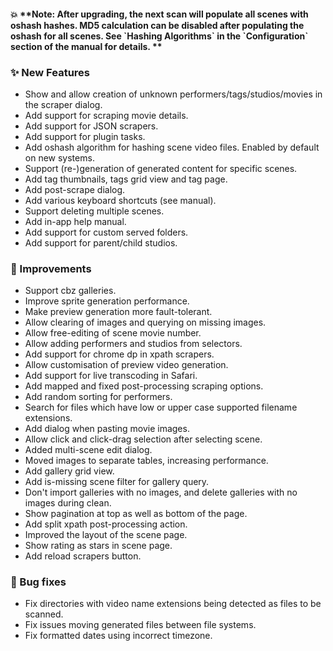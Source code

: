 #### 💥 **Note: After upgrading, the next scan will populate all scenes with oshash hashes. MD5 calculation can be disabled after populating the oshash for all scenes. See \`Hashing Algorithms\` in the \`Configuration\` section of the manual for details. **

### ✨ New Features

- Show and allow creation of unknown performers/tags/studios/movies in the scraper dialog.
- Add support for scraping movie details.
- Add support for JSON scrapers.
- Add support for plugin tasks.
- Add oshash algorithm for hashing scene video files. Enabled by default on new systems.
- Support (re-)generation of generated content for specific scenes.
- Add tag thumbnails, tags grid view and tag page.
- Add post-scrape dialog.
- Add various keyboard shortcuts (see manual).
- Support deleting multiple scenes.
- Add in-app help manual.
- Add support for custom served folders.
- Add support for parent/child studios.

### 🎨 Improvements

- Support cbz galleries.
- Improve sprite generation performance.
- Make preview generation more fault-tolerant.
- Allow clearing of images and querying on missing images.
- Allow free-editing of scene movie number.
- Allow adding performers and studios from selectors.
- Add support for chrome dp in xpath scrapers.
- Allow customisation of preview video generation.
- Add support for live transcoding in Safari.
- Add mapped and fixed post-processing scraping options.
- Add random sorting for performers.
- Search for files which have low or upper case supported filename extensions.
- Add dialog when pasting movie images.
- Allow click and click-drag selection after selecting scene.
- Added multi-scene edit dialog.
- Moved images to separate tables, increasing performance.
- Add gallery grid view.
- Add is-missing scene filter for gallery query.
- Don't import galleries with no images, and delete galleries with no images during clean.
- Show pagination at top as well as bottom of the page.
- Add split xpath post-processing action.
- Improved the layout of the scene page.
- Show rating as stars in scene page.
- Add reload scrapers button.

### 🐛 Bug fixes

- Fix directories with video name extensions being detected as files to be scanned.
- Fix issues moving generated files between file systems.
- Fix formatted dates using incorrect timezone.
